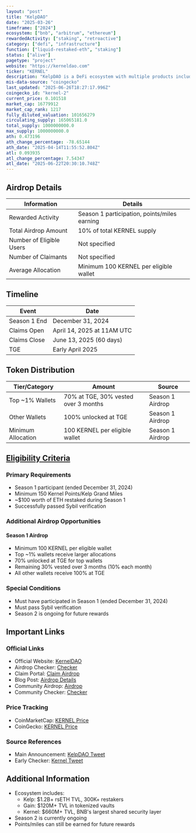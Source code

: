 ```yaml
---
layout: "post"
title: "KelpDAO"
date: "2025-03-26"
timeframe: ["2024"]
ecosystem: ["bnb", "arbitrum", "ethereum"]
rewardedActivity: ["staking", "retroactive"]
category: ["defi", "infrastructure"]
function: ["liquid-restaked-eth", "staking"]
status: ["alive"]
pagetype: "project"
website: "https://kerneldao.com"
ticker: "KERNEL"
description: "KelpDAO is a DeFi ecosystem with multiple products including Kelp (rsETH), Gain (tokenized vaults), and Kernel (shared security layer), currently managing ~$2B in assets."
mis-data-source: "coingecko"
last_updated: "2025-06-26T18:27:17.996Z"
coingecko_id: "kernel-2"
current_price: 0.101518
market_cap: 16779912
market_cap_rank: 1217
fully_diluted_valuation: 101656279
circulating_supply: 165065181.0
total_supply: 1000000000.0
max_supply: 1000000000.0
ath: 0.473196
ath_change_percentage: -78.65144
ath_date: "2025-04-14T11:55:52.804Z"
atl: 0.093935
atl_change_percentage: 7.54347
atl_date: "2025-06-22T20:30:10.748Z"
---
```


## Airdrop Details

| Information              | Details                                                     |
| ------------------------ | ----------------------------------------------------------- |
| Rewarded Activity        | Season 1 participation, points/miles earning                |
| Total Airdrop Amount     | 10% of total KERNEL supply                                  |
| Number of Eligible Users | Not specified                                               |
| Number of Claimants      | Not specified                                               |
| Average Allocation       | Minimum 100 KERNEL per eligible wallet                      |

## Timeline

| Event               | Date                                           |
| ------------------- | ---------------------------------------------- |
| Season 1 End        | December 31, 2024                              |
| Claims Open         | April 14, 2025 at 11AM UTC                     |
| Claims Close        | June 13, 2025 (60 days)                        |
| TGE                 | Early April 2025                               |

## Token Distribution

| Tier/Category      | Amount                                   | Source                    |
| ------------------ | ---------------------------------------- | ------------------------- |
| Top ~1% Wallets    | 70% at TGE, 30% vested over 3 months     | Season 1 Airdrop          |
| Other Wallets      | 100% unlocked at TGE                      | Season 1 Airdrop          |
| Minimum Allocation | 100 KERNEL per eligible wallet            | Season 1 Airdrop          |

## [Eligibility Criteria](https://x.com/KelpDAO/status/1911738596895182945)

### Primary Requirements

- Season 1 participant (ended December 31, 2024)
- Minimum 150 Kernel Points/Kelp Grand Miles
- ~$100 worth of ETH restaked during Season 1
- Successfully passed Sybil verification

### Additional Airdrop Opportunities

#### Season 1 Airdrop
- Minimum 100 KERNEL per eligible wallet
- Top ~1% wallets receive larger allocations
- 70% unlocked at TGE for top wallets
- Remaining 30% vested over 3 months (10% each month)
- All other wallets receive 100% at TGE

### Special Conditions

- Must have participated in Season 1 (ended December 31, 2024)
- Must pass Sybil verification
- Season 2 is ongoing for future rewards

## Important Links

### Official Links

- Official Website: [KernelDAO](https://kerneldao.com)
- Airdrop Checker: [Checker](https://kerneldao.com/airdrop-checker)
- Claim Portal: [Claim Airdrop](https://kerneldao.com/claim-airdrop)
- Blog Post: [Airdrop Details](https://blogs.kerneldao.com/blog/kernel-airdrop-early-checker-is-live)
- Community Airdrop: [Airdrop](https://kernel.community/airdrop)
- Community Checker: [Checker](https://kernel.community/checker)

### Price Tracking

- CoinMarketCap: [KERNEL Price](https://coinmarketcap.com/currencies/kerneldao/)
- CoinGecko: [KERNEL Price](https://www.coingecko.com/en/coins/kernel-2)

### Source References

- Main Announcement: [KelpDAO Tweet](https://x.com/KelpDAO/status/1911738596895182945)
- Early Checker: [Kernel Tweet](https://x.com/kernel_dao/status/1904580544140349824)


## Additional Information

- Ecosystem includes:
  - Kelp: $1.2B+ rsETH TVL, 300K+ restakers
  - Gain: $120M+ TVL in tokenized vaults
  - Kernel: $660M+ TVL, BNB's largest shared security layer
- Season 2 is currently ongoing
- Points/miles can still be earned for future rewards